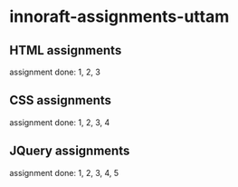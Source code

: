 # innoraft-assignments-uttam
## HTML assignments
assignment done: 1, 2, 3
## CSS assignments
assignment done: 1, 2, 3, 4
## JQuery assignments
assignment done: 1, 2, 3, 4, 5

